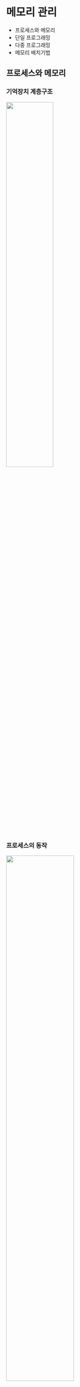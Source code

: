 # 메모리 관리

- 프로세스와 메모리
- 단일 프로그래밍
- 다중 프로그래밍
- 메모리 배치기법

## 프로세스와 메모리

### 기억장치 계층구조

<img src="img_1.png"  width="50%"/>

### 프로세스의 동작

<img src="img_3.png"  width="60%"/>

1. 프로그램이 기억장치에 있다가 실행단위로 메모리에 올라옴
2. 프로그램 카운터 <sup>PC</sup>가 메모리 참조 중
3. PC가 가리키는 명령어를 메모리에서 CPU로 가져옴
4. CPU로 연산

### 메모리 관리

- 메모리 호출 : 언제 새로운 프로세스를 메모리에 올릴 것인가?
- 메모리 배치 : 다음에 실행될 프로세스를 메모리 내 어디에 배치할 것인가?
- 메모리 교체 : 메모리가 찬 상태에서 새로운 프로세스를 메모리에 올려야한다면 어떤 프로세스를 제거할 것인가?
- 기타 : 고정 / 동적 분할, 고정 / 유동 적재영역 등

## 단일 프로그래밍

<img src="img_4.png"  width="20%"/>

- 하나의 프로세스가 메모리를 전용으로 사용하는 것
- 연속 메모리 할당 : 프로세스는 하나의 연속된 블록으로 메모리에 할당

### 문제점

- 메모리 용량을 초과하는 프로세스 실행 불가
- 메모리 낭비
    - 지속적으로 사용되지 않는 프로세스도 메모리에 계속 적재되어있음
- 주변 장치 자원의 낭비
    - 계산 위주의 프로세스 동작 시 :  CPU 장치 말고는 사용하지 않는 주변 장치 자원이 낭비

## 다중 프로그래밍

<img src="img_5.png"  width="20%"/>

- 여러 프로세스가 메모리에 동시에 적재됨
- 전체적인 CPU 이용률, 시스템 처리량 증가

### 메모리 분할

- 여러 프로세스를 메모리에 적재하기 위해 고안된 방법
- 하나의 분할에 하나의 프로세스가 적재됨

#### 고정 분할

<img src="img_6.png"  width="20%"/>

- 메모리를 여러개의 고정된 크기의 영역으로 분할
- 문제점 : 내부 단편화
    - 프로세스의 크기가 할당된 분할영역보다 작으면 잉여 메모리 공간 발생
    - 프로세스의 크기를 미리 알고 그에 맞춰 고정 분할해야함
    - 현실적이지 못함

<img src="img_7.png"  width="20%"/>

- 프로세스 배치 방법 1
    - **분할 영역마다 큐**를 두고 큐 배치
    - 큐에 들어온 프로세스는 해당 분할 영역에만 적재
    - 절대 번역, 적재
    - 효율성이 낮음

<img src="img_8.png"  width="20%"/>

- 프로세스 배치 방법 2
    - **하나의 큐** 두고 큐에 들어온 프로세스는 어느 분할 영역에든 적재
    - 재배치 가능 번역 및 적재
    - 복잡함

#### 동적 분할

<img src="img_9.png"  width="20%"/>

- 메모리의 분할경계가 고정적이지 않음
- 각 프로세스에 필요한 메모리 만큼만 메모리 영역 할당

<img src="img_10.png"  width="20%"/>  

- 문제점 : 외부 단편화
    - 메모리의 할당과 반환이 반복되면서 작은 크기의 잉여 메모리 공간이 흩어져 발생
- 해결방법 : 통합, 집약
    - 통합 : 인접된 공백을 하나의 큰 공백으로 통합
    - 집약 : 메모리 내의 공백을 모두 모음

### 메모리 보호

- 프로세스가 다른 할당영역을 침범하지 않게 하는 것
- 하한-상한 또는 하한-크기 레지스터 쌍으로 제한
    - 하한-상한 : CPU 레지스터에 참조해야할 주소 시작~끝 저장
    - 하한-크기 : CPU 레지스터에 참조해야할 주소 시작~크기 저장
- 이 제한 넘어 운영체제 호출하려면 시스템 호출 이용

## 메모리 배치기법

<img src="img_11.png"  width="30%"/>

- **동적 분할 다중 프로그래밍**에서 새로 반입된 프로그램이나 데이터를 메모리 어디에 배치시킬 것인가
- 종류
    - 최초 적합
    - 후속 적합
    - 최적 적합
    - 최악 적합

#### 최초 적합

- 프로세스가 적재가능한 빈 공간 중 가장 먼저 발견된 곳에 할당

#### 후속 적합

- 최초 적합의 변형
- 이전에 탐색이 끝난 다음 부분부터 시작하여 가장 먼저 발견된 곳에 할당

#### 최적 적합

- 제공 가능한 공간 중 가장 작은 곳을 할당
- 큰 빈 공간을 최대한 많이 확보해놓기 위한 방법

#### 최악 적합

- 제공 가능한 공간 중 가장 큰 곳을 할당
- 아주 작은 자투리가 남아 쓰지 못하는 것을 방지하기 위한 방법
